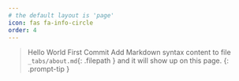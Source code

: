 ```yaml
---
# the default layout is 'page'
icon: fas fa-info-circle
order: 4
---
```


>Hello World First Commit Add Markdown syntax content to file `_tabs/about.md`{: .filepath } and it will show up on this page.
{: .prompt-tip }

